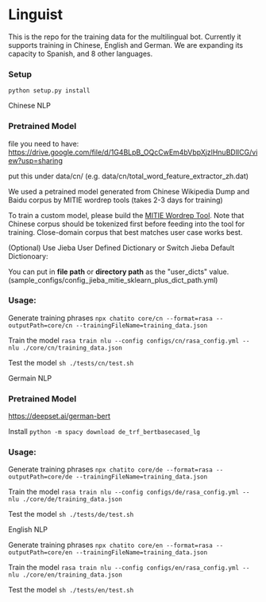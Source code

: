 # Linguist
This is the repo for the training data for the multilingual bot.
Currently it supports training in Chinese, English and German. We are expanding its capacity to Spanish, and 8 other languages.

### Setup
`python setup.py install`

Chinese NLP
### Pretrained Model
file you need to have: https://drive.google.com/file/d/1G4BLpB_OQcCwEm4bVbpXjzlHnuBDlICG/view?usp=sharing

put this under data/cn/ (e.g. data/cn/total_word_feature_extractor_zh.dat)

We used a petrained model generated from Chinese Wikipedia Dump and Baidu corpus by MITIE wordrep tools (takes 2-3 days for training)

To train a custom model, please build the [MITIE Wordrep Tool](https://github.com/mit-nlp/MITIE/tree/master/tools/wordrep). Note that Chinese corpus should be tokenized first before feeding into the tool for training. Close-domain corpus that best matches user case works best.

(Optional) Use Jieba User Defined Dictionary or Switch Jieba Default Dictionoary:

You can put in **file path** or **directory path** as the "user_dicts" value. (sample_configs/config_jieba_mitie_sklearn_plus_dict_path.yml)


### Usage:

Generate training phrases `npx chatito core/cn --format=rasa --outputPath=core/cn --trainingFileName=training_data.json`

Train the model `rasa train nlu --config configs/cn/rasa_config.yml --nlu ./core/cn/training_data.json`

Test the model `sh ./tests/cn/test.sh`


Germain NLP
### Pretrained Model
https://deepset.ai/german-bert

Install `python -m spacy download de_trf_bertbasecased_lg`

### Usage:

Generate training phrases `npx chatito core/de --format=rasa --outputPath=core/de --trainingFileName=training_data.json`

Train the model `rasa train nlu --config configs/de/rasa_config.yml --nlu ./core/de/training_data.json`

Test the model `sh ./tests/de/test.sh`




English NLP

Generate training phrases `npx chatito core/en --format=rasa --outputPath=core/en --trainingFileName=training_data.json`

Train the model `rasa train nlu --config configs/en/rasa_config.yml --nlu ./core/en/training_data.json`

Test the model `sh ./tests/en/test.sh`


